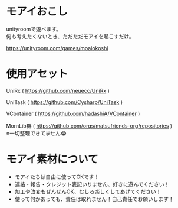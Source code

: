 # モアイおこし
unityroomで遊べます。  
何も考えたくないとき、ただただモアイを起こすだけ。

https://unityroom.com/games/moaiokoshi

# 使用アセット
UniRx ( https://github.com/neuecc/UniRx )

UniTask ( https://github.com/Cysharp/UniTask )

VContainer ( https://github.com/hadashiA/VContainer )

MornLib群 ( https://github.com/orgs/matsufriends-org/repositories )  
※一切整理できてません😭

# モアイ素材について
- モアイたちは自由に使ってOKです！
- 連絡・報告・クレジット表記いりません、好きに遊んでください！
- 加工や改変もぜんぜんOK、むしろ楽しくしてあげてください！
- 使って何かあっても、責任は取れません！自己責任でお願いします！
